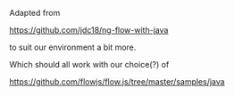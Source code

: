 
Adapted from

https://github.com/jdc18/ng-flow-with-java

to suit our environment a bit more.


Which should all work with our choice(?) of

https://github.com/flowjs/flow.js/tree/master/samples/java
